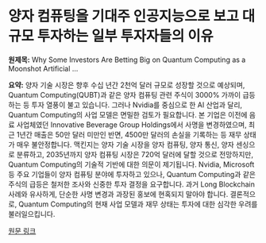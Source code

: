# 양자 컴퓨팅을 기대주 인공지능으로 보고 대규모 투자하는 일부 투자자들의 이유

**원제목:** Why Some Investors Are Betting Big on Quantum Computing as a Moonshot Artificial ...

**요약:** 양자 기술 시장은 향후 수십 년간 2천억 달러 규모로 성장할 것으로 예상되며,  Quantum Computing(QUBT)과 같은 양자 컴퓨팅 관련 주식이 3000% 가까이 급등하는 등 투자 열풍이 불고 있습니다.  그러나 Nvidia를 중심으로 한 AI 산업과 달리, Quantum Computing의 사업 모델은 면밀한 검토가 필요합니다.  본 기업은 이전에 음료 사업체였던 Innovative Beverage Group Holdings에서 사명을 변경하였으며,  최근 1년간 매출은 50만 달러 미만인 반면, 4500만 달러의 손실을 기록하는 등 재무 상태가 매우 불안정합니다.  맥킨지는 양자 기술 시장을 양자 컴퓨팅, 양자 통신, 양자 센싱으로 분류하고, 2035년까지 양자 컴퓨팅 시장은 720억 달러에 달할 것으로 전망하지만,  Quantum Computing의 기술적 기반에 대한 의문이 제기됩니다.  Nvidia, Microsoft 등 주요 기업들이 양자 컴퓨팅 분야에 투자하고 있으나,  Quantum Computing과 같은 주식의 급등은  철저한 조사와 신중한 투자 결정을 요구합니다.  과거 Long Blockchain 사례와 유사하게,  단순한 사명 변경과 과장된 홍보에 현혹되지 말아야 합니다.  결론적으로,  Quantum Computing의 현재 사업 모델과 재무 상태는 투자에 대한 심각한 우려를 불러일으킵니다.

[원문 링크](https://www.theglobeandmail.com/investing/markets/stocks/AMZN/pressreleases/33656072/why-some-investors-are-betting-big-on-quantum-computing-as-a-moonshot-artificial-intelligence-ai-play/)
